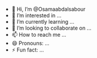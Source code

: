 - 👋 Hi, I’m @Osamaabdalsabour
- 👀 I’m interested in ...
- 🌱 I’m currently learning ...
- 💞️ I’m looking to collaborate on ...
- 📫 How to reach me ...
- 😄 Pronouns: ...
- ⚡ Fun fact: ...

<!---
Osamaabdalsabour/Osamaabdalsabour is a ✨ special ✨ repository because its `README.md` (this file) appears on your GitHub profile.
You can click the Preview link to take a look at your changes.
--->
